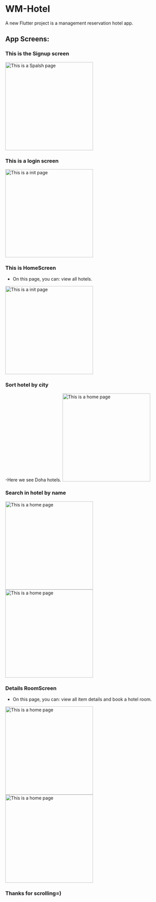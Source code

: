 # WM-Hotel 

A new Flutter project is a management reservation hotel app.

## App Screens:

### This is the Signup screen 
<img width="276" alt="This is a Spalsh page" src="wm_hotel/assets/Screens_for_Readme/Screen1.PNG">

### This is a login screen 
<img width="276" alt="This is a init page" src="wm_hotel/assets/Screens_for_Readme/Screen2.png">

### This is HomeScreen 
- On this page, you can: view all hotels.
<img width="276" alt="This is a init page" src="wm_hotel/assets/Screens_for_Readme/Screen3.png">


### Sort hotel by city
-Here we see Doha hotels.
<img width="276" alt="This is a home page" src="wm_hotel/assets/Screens_for_Readme/Screen4.png">

### Search in hotel by name
<img width="276" alt="This is a home page" src="wm_hotel/assets/Screens_for_Readme/Screen5.png">
<img width="276" alt="This is a home page" src="wm_hotel/assets/Screens_for_Readme/Screen6.png">

### Details RoomScreen

- On this page, you can: view all item details and book a hotel room.
<img width="276" alt="This is a home page" src="wm_hotel/assets/Screens_for_Readme/Screen7.png">
<img width="276" alt="This is a home page" src="wm_hotel/assets/Screens_for_Readme/Screen8.png">




### Thanks for scrolling=)
